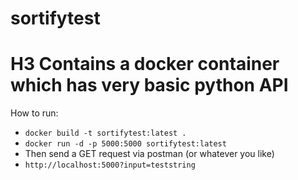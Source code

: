 # sortifytest
# H3 Contains a docker container which has very basic python API
How to run:
* ```docker build -t sortifytest:latest .```
* ```docker run -d -p 5000:5000 sortifytest:latest```
* Then send a GET request via postman (or whatever you like)
* ```http://localhost:5000?input=teststring```


